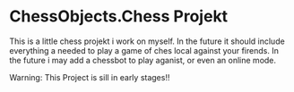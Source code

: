 # ChessObjects.Chess Projekt
This is a little chess projekt i work on myself. In the future it should include everything a needed to play a game of ches local against your firends. In the future i may add a chessbot to play aganist, or even an online mode.

Warning: This Project is sill in early stages!!
